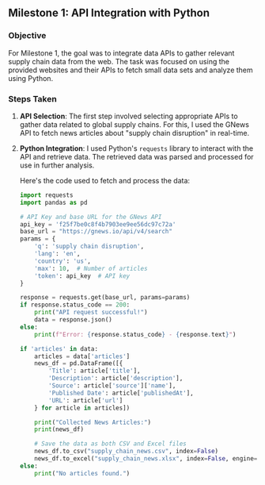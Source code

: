 ## Milestone 1: API Integration with Python

### Objective
For Milestone 1, the goal was to integrate data APIs to gather relevant supply chain data from the web. The task was focused on using the provided websites and their APIs to fetch small data sets and analyze them using Python.

### Steps Taken

1. **API Selection**:
   The first step involved selecting appropriate APIs to gather data related to global supply chains. For this, I used the GNews API to fetch news articles about "supply chain disruption" in real-time.

2. **Python Integration**:
   I used Python's `requests` library to interact with the API and retrieve data. The retrieved data was parsed and processed for use in further analysis.
   
   Here's the code used to fetch and process the data:
   ```python
   import requests
   import pandas as pd

   # API Key and base URL for the GNews API
   api_key = 'f25f7be0c8f4b7903ee9ee56dc97c72a'
   base_url = "https://gnews.io/api/v4/search"
   params = {
       'q': 'supply chain disruption',
       'lang': 'en',
       'country': 'us',
       'max': 10,  # Number of articles
       'token': api_key  # API key
   }

   response = requests.get(base_url, params=params)
   if response.status_code == 200:
       print("API request successful!")
       data = response.json()
   else:
       print(f"Error: {response.status_code} - {response.text}")

   if 'articles' in data:
       articles = data['articles']
       news_df = pd.DataFrame([{
           'Title': article['title'],
           'Description': article['description'],
           'Source': article['source']['name'],
           'Published Date': article['publishedAt'],
           'URL': article['url']
       } for article in articles])

       print("Collected News Articles:")
       print(news_df)

       # Save the data as both CSV and Excel files
       news_df.to_csv("supply_chain_news.csv", index=False)
       news_df.to_excel("supply_chain_news.xlsx", index=False, engine='openpyxl')
   else:
       print("No articles found.")
